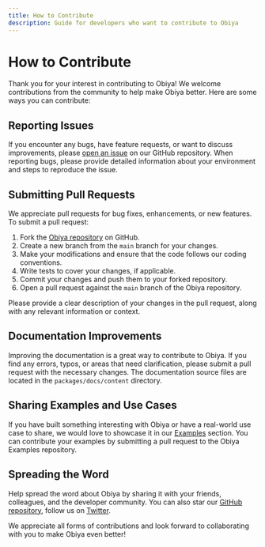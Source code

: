 ```yaml
---
title: How to Contribute
description: Guide for developers who want to contribute to Obiya
---
```


# How to Contribute

Thank you for your interest in contributing to Obiya! We welcome contributions from the community to help make Obiya better. Here are some ways you can contribute:

## Reporting Issues

If you encounter any bugs, have feature requests, or want to discuss improvements, please [open an issue](https://github.com/ObiyaDev/Obiya/issues) on our GitHub repository. When reporting bugs, please provide detailed information about your environment and steps to reproduce the issue.

## Submitting Pull Requests

We appreciate pull requests for bug fixes, enhancements, or new features. To submit a pull request:

1. Fork the [Obiya repository](https://github.com/ObiyaDev/Obiya) on GitHub.
2. Create a new branch from the `main` branch for your changes.
3. Make your modifications and ensure that the code follows our coding conventions.
4. Write tests to cover your changes, if applicable.
5. Commit your changes and push them to your forked repository.
6. Open a pull request against the `main` branch of the Obiya repository.

Please provide a clear description of your changes in the pull request, along with any relevant information or context.

## Documentation Improvements

Improving the documentation is a great way to contribute to Obiya. If you find any errors, typos, or areas that need clarification, please submit a pull request with the necessary changes. The documentation source files are located in the `packages/docs/content` directory.

## Sharing Examples and Use Cases

If you have built something interesting with Obiya or have a real-world use case to share, we would love to showcase it in our [Examples](/docs/examples) section. You can contribute your examples by submitting a pull request to the Obiya Examples repository.

## Spreading the Word

Help spread the word about Obiya by sharing it with your friends, colleagues, and the developer community. You can also star our [GitHub repository](https://github.com/ObiyaDev/Obiya), follow us on [Twitter](https://twitter.com/Obiyadev).

We appreciate all forms of contributions and look forward to collaborating with you to make Obiya even better! 
